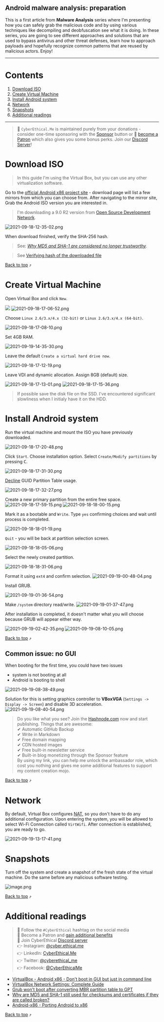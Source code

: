 ## Android malware analysis: preparation


> 
This is a first article from **Malware Analysis** series where I'm presenting how you can safely grab the malicious code and by using various techniques like decompiling and deobfuscation see what it is doing. In these series, you are going to see different approaches and solutions that are used to bypass antivirus and other threat defenses, learn how to approach payloads and hopefully recognize common patterns that are reused by malicious actors. Enjoy!

***
# Contents
1. [Download ISO](#download-iso)
2. [Create Virtual Machine](#create-virtual-machine)
3. [Install Android system](#install-android-system)
4. [Network](#network)
5. [Snapshots](#snapshots)
6. [Additional readings](#additional-readings)
***

> 🔔 `CyberEthical.Me` is maintained purely from your donations - consider one-time sponsoring with the [Sponsor](/sponsor) button or 🎁 [become a Patron](https://www.patreon.com/cyberethicalme) which also gives you some bonus perks. 
Join our [Discord Server](https://discord.com/invite/5MjU4Cxf3R)!

# Download ISO

> In this guide I'm using the Virtual Box, but you can use any other virtualization software.

 Go to the [official Android x86 project site](https://www.android-x86.org/download.html) - download page will list a few mirrors from which you can choose from. After navigating to the mirror site, Grab the Android ISO version you are interested in. 
 
 > I'm downloading a 9.0 R2 version from [Open Source Development Network](https://osdn.net/projects/android-x86/releases).

![2021-09-18-12-35-02.png](https://cdn.hashnode.com/res/hashnode/image/upload/v1632067842337/BydMHQfFv.png)

When download finished, verify the SHA-256 hash.

> See: *[Why MD5 and SHA-1 are considered no longer trustworthy](https://security.stackexchange.com/questions/87375/why-are-md5-and-sha-1-still-used-for-checksums-and-certificates-if-they-are-call)*.

> See [Verifying hash of the downloaded file](https://blog.cyberethical.me/how-to-install-kali-on-a-raspberry-pi#download-image)

[Back to top](#contents) ⤴

# Create Virtual Machine

Open Virtual Box and click `New`.

![](assets/2021-09-18-17-06-52.png)
![2021-09-18-17-06-52.png](https://cdn.hashnode.com/res/hashnode/image/upload/v1632067867159/usoOjvzWF.png)

Choose `Linux 2.6/3.x/4.x (32-bit)` or `Linux 2.6/3.x/4.x (64-bit)`.

![2021-09-18-17-08-10.png](https://cdn.hashnode.com/res/hashnode/image/upload/v1632067978411/EWYAvwI9f.png)

Set 4GB RAM.

![2021-09-19-14-35-30.png](https://cdn.hashnode.com/res/hashnode/image/upload/v1632067992796/qyhoi4Hx2.png)

Leave the default `Create a virtual hard drive now`.

![2021-09-18-17-12-19.png](https://cdn.hashnode.com/res/hashnode/image/upload/v1632068002453/PUfZWiSsI.png)

Leave VDI and dynamic allocation. Assign 8GB (default) size.

![2021-09-18-17-13-01.png](https://cdn.hashnode.com/res/hashnode/image/upload/v1632068008553/crawZ9dSk.png)
![2021-09-18-17-15-36.png](https://cdn.hashnode.com/res/hashnode/image/upload/v1632068013544/h89GRviT7.png)

> If possible save the disk file on the SSD. I've encountered significant slowliness when I initialy have it on the HDD.

# Install Android system

Run the virtual machine and mount the ISO you have previously downloaded.

![2021-09-18-17-20-48.png](https://cdn.hashnode.com/res/hashnode/image/upload/v1632068024206/jkB_TLgEC.png)

Click `Start`. Choose installation option. Select `Create/Modify partitions` by pressing <kbd>C</kbd>.

![2021-09-18-17-31-30.png](https://cdn.hashnode.com/res/hashnode/image/upload/v1632068036372/v3ffrcAYe.png)

[Decline](https://askubuntu.com/questions/944936/grub-wont-boot-after-converting-mbr-partition-table-to-gpt) GUID Partition Table usage.

![2021-09-18-17-32-27.png](https://cdn.hashnode.com/res/hashnode/image/upload/v1632068046184/z_SzrcCVO.png)

Create a new primary partition from the entire free space.
![2021-09-18-17-59-15.png](https://cdn.hashnode.com/res/hashnode/image/upload/v1632068059087/-FxVl7ecS.png)
![2021-09-18-18-00-15.png](https://cdn.hashnode.com/res/hashnode/image/upload/v1632068072602/ceCO2Pfuc.png)

Mark it as a bootable and `Write`. Type `yes` confirming choices and wait until process is completed.

![2021-09-18-18-01-19.png](https://cdn.hashnode.com/res/hashnode/image/upload/v1632068096697/E_2ihIIF4.png)

`Quit` - you will be back at partition selection screen.

![2021-09-18-18-05-06.png](https://cdn.hashnode.com/res/hashnode/image/upload/v1632068085660/5s3xzrX4R.png)

Select the newly created partition.

![2021-09-18-18-31-06.png](https://cdn.hashnode.com/res/hashnode/image/upload/v1632068110684/D_UpZeYXU.png)

Format it using `ext4` and confirm selection.
![2021-09-19-00-48-04.png](https://cdn.hashnode.com/res/hashnode/image/upload/v1632068118607/cGbWxnr_3.png)

Install GRUB.

![2021-09-19-01-36-54.png](https://cdn.hashnode.com/res/hashnode/image/upload/v1632068154486/Jk9p7Fxov.png)

Make `/system` directory read/write.
![2021-09-19-01-37-47.png](https://cdn.hashnode.com/res/hashnode/image/upload/v1632068149608/cwNMk041v.png)

After installation is completed, it doesn't matter what you will choose because GRUB will appear either way.

![2021-09-19-02-42-35.png](https://cdn.hashnode.com/res/hashnode/image/upload/v1632068144425/Kx2KT8Ltv.png)
![2021-09-19-08-10-05.png](https://cdn.hashnode.com/res/hashnode/image/upload/v1632068136995/xFJBtMhP_.png)

[Back to top](#contents) ⤴

## Common issue: no GUI

When booting for the first time, you could have two issues
* system is not booting at all
* Android is booting to shell

![2021-09-19-08-38-49.png](https://cdn.hashnode.com/res/hashnode/image/upload/v1632068202017/0FGN_00IS.png)

Solution for this is setting graphics controller to **VBoxVGA** (`Settings -> Display -> Screen`) and disable 3D acceleration.
![2021-09-19-08-40-54.png](https://cdn.hashnode.com/res/hashnode/image/upload/v1632068195034/Sj1DV21yW.png)

> Do you like what you see? Join the [Hashnode.com](https://blog.cyberethical.me/join) now and start publishing. Things that are awesome:  
>✔ Automatic GitHub Backup  
>✔ Write in Markdown  
>✔ Free domain mapping  
>✔ CDN hosted images  
>✔ Free built-in newsletter service  
>✔ Built-in blog monetizing through the Sponsor feature  
> By using my link, you can help me unlock the ambassador role, which cost you nothing and gives me some additional features to support my content creation mojo.

[Back to top](#contents) ⤴

# Network

By default, Virtual Box configures [NAT](https://www.nakivo.com/blog/virtualbox-network-setting-guide/), so you don't have to do any additional configuration. Upon entering the system, you will be allowed to select Wi-Fi Connection called `VirtWifi`. After connection is established, you are ready to go.

![2021-09-19-13-17-41.png](https://cdn.hashnode.com/res/hashnode/image/upload/v1632068174588/yKd-DFr7B.png)

# Snapshots

Turn off the system and create a snapshot of the fresh state of the virtual machine. Do the same before any malicious software testing.

![image.png](https://cdn.hashnode.com/res/hashnode/image/upload/v1632080722863/a1RVBpn5F.png)

[Back to top](#contents) ⤴

# Additional readings

> 📌 Follow the `#CyberEthical` hashtag on the social media  
> 🎁 Become a Patron and [gain additional benefits](https://www.patreon.com/cyberethicalme)  
> 👾 Join CyberEthical [Discord server](https://discord.com/invite/5MjU4Cxf3R)  
> 👉 Instagram: [@cyber.ethical.me](https://www.instagram.com/cyber.ethical.me/)  
> 👉 LinkedIn: [CyberEthical.Me](https://www.linkedin.com/company/cyberethical-me)  
> 👉 Twitter: [@cyberethical_me](https://twitter.com/cyberethical_me)  
> 👉 Facebook: [@CyberEthicalMe](https://facebook.com/CyberEthicalMe)  

* [VirtualBox - Android x86 - Don't boot in GUI but just in command line](https://superuser.com/questions/1395714/virtualbox-android-x86-dont-boot-in-gui-but-just-in-command-line)
* [VirtualBox Network Settings: Complete Guide](https://www.nakivo.com/blog/virtualbox-network-setting-guide/)
* [Grub won't boot after converting MBR partition table to GPT](https://askubuntu.com/questions/944936/grub-wont-boot-after-converting-mbr-partition-table-to-gpt)
* [Why are MD5 and SHA-1 still used for checksums and certificates if they are called broken?](https://security.stackexchange.com/questions/87375/why-are-md5-and-sha-1-still-used-for-checksums-and-certificates-if-they-are-call)
* [Android-x86 - Porting Android to x86](https://www.android-x86.org)

[Back to top](#contents) ⤴
